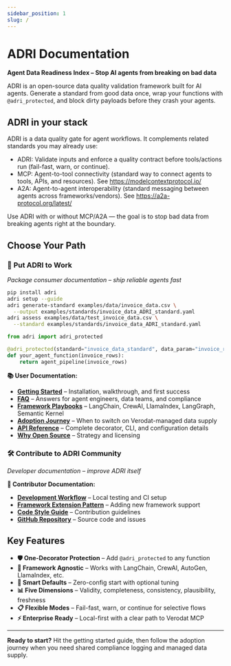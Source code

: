 ```yaml
---
sidebar_position: 1
slug: /
---
```


# ADRI Documentation

**Agent Data Readiness Index – Stop AI agents from breaking on bad data**

ADRI is an open-source data quality validation framework built for AI agents. Generate a standard from good data once, wrap your functions with `@adri_protected`, and block dirty payloads before they crash your agents.

## ADRI in your stack

ADRI is a data quality gate for agent workflows. It complements related standards you may already use:

- ADRI: Validate inputs and enforce a quality contract before tools/actions run (fail-fast, warn, or continue).
- MCP: Agent-to-tool connectivity (standard way to connect agents to tools, APIs, and resources). See https://modelcontextprotocol.io/
- A2A: Agent-to-agent interoperability (standard messaging between agents across frameworks/vendors). See https://a2a-protocol.org/latest/

Use ADRI with or without MCP/A2A — the goal is to stop bad data from breaking agents right at the boundary.


## Choose Your Path

### 🚀 **Put ADRI to Work**
*Package consumer documentation – ship reliable agents fast*

```bash
pip install adri
adri setup --guide
adri generate-standard examples/data/invoice_data.csv \
  --output examples/standards/invoice_data_ADRI_standard.yaml
adri assess examples/data/test_invoice_data.csv \
  --standard examples/standards/invoice_data_ADRI_standard.yaml
```

```python
from adri import adri_protected

@adri_protected(standard="invoice_data_standard", data_param="invoice_rows")
def your_agent_function(invoice_rows):
    return agent_pipeline(invoice_rows)
```

**📚 User Documentation:**
- **[Getting Started](users/getting-started)** – Installation, walkthrough, and first success
- **[FAQ](users/faq)** – Answers for agent engineers, data teams, and compliance
- **[Framework Playbooks](users/frameworks)** – LangChain, CrewAI, LlamaIndex, LangGraph, Semantic Kernel
- **[Adoption Journey](users/adoption-journey)** – When to switch on Verodat-managed data supply
- **[API Reference](users/API_REFERENCE)** – Complete decorator, CLI, and configuration details
- **[Why Open Source](users/WHY_OPEN_SOURCE)** – Strategy and licensing

### 🛠️ **Contribute to ADRI Community**
*Developer documentation – improve ADRI itself*

**🔧 Contributor Documentation:**
- **[Development Workflow](contributors/development-workflow)** – Local testing and CI setup
- **[Framework Extension Pattern](contributors/framework-extension-pattern)** – Adding new framework support
- **[Code Style Guide](https://github.com/adri-standard/adri/blob/main/CONTRIBUTING.md)** – Contribution guidelines
- **[GitHub Repository](https://github.com/adri-standard/adri)** – Source code and issues

## Key Features

- **🛡️ One-Decorator Protection** – Add `@adri_protected` to any function
- **🤖 Framework Agnostic** – Works with LangChain, CrewAI, AutoGen, LlamaIndex, etc.
- **🚀 Smart Defaults** – Zero-config start with optional tuning
- **📊 Five Dimensions** – Validity, completeness, consistency, plausibility, freshness
- **📋 Flexible Modes** – Fail-fast, warn, or continue for selective flows
- **⚡ Enterprise Ready** – Local-first with a clear path to Verodat MCP

---

**Ready to start?** Hit the getting started guide, then follow the adoption journey when you need shared compliance logging and managed data supply.
